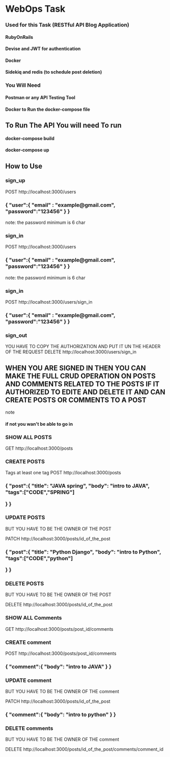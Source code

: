 <h1>   WebOps Task   </h1>
  <h3>Used for this Task (RESTful API Blog Application)</h3>
  <h4>RubyOnRails</h4>
  <h4> Devise and JWT for authentication </h4>
  <h4>Docker</h4>
  <h4>Sidekiq and redis (to schedule post deletion) </h4>

  <h3>You Will Need</h3>
  <h4>Postman or any API Testing Tool</h4>
  <h4>Docker to Run the docker-compose file</h4>

  <h2>To Run The API You will need To run </h2>
  <h4>docker-compose build</h4>
  <h4>docker-compose up</h4>
 
  
<h2>How to Use</h2>

<h3>sign_up</h3>

POST http://localhost:3000/users
<h3>
{
  "user":{
        "email" : "example@gmail.com",
        "password":"123456"
    }
}
 
</h3>
note: the password minimum is 6 char


<h3>sign_in</h3>

POST http://localhost:3000/users
<h3>
{
  "user":{
        "email" : "example@gmail.com",
        "password":"123456"
    }
}
 
</h3>
note: the password minimum is 6 char


<h3>sign_in</h3>

POST http://localhost:3000/users/sign_in
<h3>
{
  "user":{
        "email" : "example@gmail.com",
        "password":"123456"
    }
}
 
</h3>


<h3>sign_out</h3>
YOU HAVE TO COPY THE AUTHORIZATION
AND PUT IT UN THE HEADER OF THE REQUEST
DELETE http://localhost:3000/users/sign_in




<H2>WHEN YOU ARE SIGNED IN THEN YOU CAN MAKE THE FULL CRUD OPERATION ON POSTS AND COMMENTS RELATED TO THE POSTS IF IT AUTHORIZED TO EDITE AND DELETE IT AND CAN CREATE POSTS OR COMMENTS TO A POST</H2>

note <h4>if not you wan't be able to go in</h4>

<h3>SHOW ALL POSTS</h3>

GET http://localhost:3000/posts


<h3>CREATE POSTS</h3>
Tags at least one tag
POST http://localhost:3000/posts

<h3>
{
    "post":{
    "title": "JAVA spring",
    "body": "intro to JAVA",
    "tags":["CODE","SPRING"]
   
}
}
</h3>

<h3>UPDATE POSTS</h3>
BUT YOU HAVE TO BE THE OWNER OF THE POST

PATCH http://localhost:3000/posts/id_of_the_post

<h3>
{
    "post":{
    "title": "Python Django",
    "body": "intro to Python",
    "tags":["CODE","python"]
   
}
}
</h3>



<h3>DELETE POSTS</h3>
BUT YOU HAVE TO BE THE OWNER OF THE POST

DELETE http://localhost:3000/posts/id_of_the_post




<h3>SHOW ALL Comments</h3>

GET http://localhost:3000/posts/post_id/comments


<h3>CREATE comment</h3>

POST http://localhost:3000/posts/post_id/comments

<h3>
{
    "comment":{
    "body": "intro to JAVA"   
}
}
</h3>

<h3>UPDATE comment</h3>
BUT YOU HAVE TO BE THE OWNER OF THE comment

PATCH http://localhost:3000/posts/id_of_the_post

<h3>
{
    "comment":{
    "body": "intro to python"   
}
}
</h3>



<h3>DELETE comments</h3>
BUT YOU HAVE TO BE THE OWNER OF THE comment

DELETE http://localhost:3000/posts/id_of_the_post/comments/comment_id



